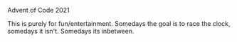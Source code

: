 Advent of Code 2021

This is purely for fun/entertainment. Somedays the goal is to race the clock, somedays it isn't. Somedays its inbetween.